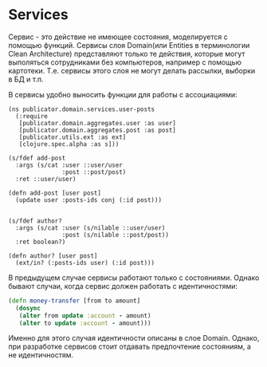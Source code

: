 # Services

Сервис - это действие не имеющее состояния, моделируется с помощью функций.
Сервисы слоя Domain(или Entities в терминологии Clean Architecture) представляют
только те действия, которые могут выполяться сотрудниками без компьютеров,
например с помощью картотеки. Т.е. сервисы этого слоя не могут делать рассылки, выборки в БД и т.п.

В сервисы удобно выносить функции для работы с ассоциациями:

```cojure
(ns publicator.domain.services.user-posts
  (:require
   [publicator.domain.aggregates.user :as user]
   [publicator.domain.aggregates.post :as post]
   [publicator.utils.ext :as ext]
   [clojure.spec.alpha :as s]))

(s/fdef add-post
  :args (s/cat :user ::user/user
               :post ::post/post)
  :ret ::user/user)

(defn add-post [user post]
  (update user :posts-ids conj (:id post)))


(s/fdef author?
  :args (s/cat :user (s/nilable ::user/user)
               :post (s/nilable ::post/post))
  :ret boolean?)

(defn author? [user post]
  (ext/in? (:posts-ids user) (:id post)))
```

В предыдущем случае сервисы работают только с состояниями.
Однако бывают случаи, когда сервис должен работать с идентичностями:

```clojure
(defn money-transfer [from to amount]
  (dosync
   (alter from update :account - amount)
   (alter to update :account - amount)))
```

Именно для этого случая идентичности описаны в слое Domain.
Однако, при разработке сервисов стоит отдавать предпочтение состояниям, а не идентичностям.
